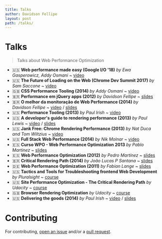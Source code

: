 ```yaml
---
title: Talks
author: Davidson Fellipe
layout: post
path: /talks/
---
```


# Talks

> Talks about Web Performance Optimization

- 🇺🇸 **Web performance made easy (Google I/O '18)** _by Ewa Gasperowicz, Addy Osmani_ ~ [video](https://www.youtube.com/watch?v=Mv-l3-tJgGk)
- 🇺🇸 **The Future of Loading on the Web (Chrome Dev Summit 2017)** _by Sam Saccone_ ~ [video](https://www.youtube.com/watch?v=DKyHVGh666s)
- 🇬🇧 **CSS Performance Tooling (2014)** _by Addy Osmani_ ~ [video](https://www.youtube.com/watch?v=FEs2jgZBaQA)
- 🇧🇷 **Performance em jQuery apps (2012)** _by Davidson Fellipe_ ~ [slides](https://www.slideshare.net/davidsonfellipe/jqueryperf)
- 🇧🇷 **O melhor da monitoração de Web Performance (2014)** _by Davidson Fellipe_ ~ [video](https://www.youtube.com/watch?v=mHFuWVyxcTg) / [slides](https://www.slideshare.net/davidsonfellipe/o-melhor-da-monitoracao-de-web-performance)
- 🇺🇸 **Performance Tooling (2013)** _by Paul Irish_ ~ [video](https://www.youtube.com/watch?v=HAqjyCH_LOE)
- 🇺🇸 **A developer's guide to rendering performance (2013)** _by Paul Lewis_ ~ [video](https://vimeo.com/77591536) / [slides](https://speakerdeck.com/paullewis/a-developers-guide-to-rendering-performance)
- 🇺🇸 **Jank Free: Chrome Rendering Performance (2013)** _by Nat Duca and Tom Wiltzius_ ~ [video](https://www.youtube.com/watch?v=n8ep4leoN9A)
- 🇺🇸 **Full Stack Web Performance (2014)** _by Nik Molnar_ ~ [video](https://vimeo.com/97415381)
- 🇪🇸 **Curso WPO - Web Performance Optimization 2013** _by Pablo Martinez_ ~ [slides](https://www.slideshare.net/pablomartinezfernandez/curso-wpopol)
- 🇪🇸 **Web Performance Optimization (2012)** _by Pedro Martínez_ ~ [slides](https://www.slideshare.net/pemargo1/wpo-congreso-seo4seos)
- 🇧🇷 **Critical Rendering Path (2014)** _by João Lucas P Santana_ ~ [slides](https://docs.google.com/presentation/d/1QbZpQklANUJn65yXdC-2uFTanK_rrjgs2YVnbw891iQ/edit?usp=sharing)
- 🇩🇪 **Web Performance Optimization (2011)** _by Fabian Lange_ ~ [slides](https://www.slideshare.net/fabianlange/web-performance-optimization-jax-2011-talk)
- 🇺🇸 **Tactics and Tools for Troubleshooting frontend Web Development** _by Pluralsight_ ~ [course](https://www.pluralsight.com/courses/tactics-tools-troubleshooting-front-end-web-development)
- 🇺🇸 **Site Performance Optimization - The Critical Rendering Path** _by Udacity_ ~ [course](https://www.udacity.com/course/website-performance-optimization--ud884)
- 🇬🇧 **Browser Rendering Optimization** _by Udacity_ ~ [course](https://www.udacity.com/course/browser-rendering-optimization--ud860)
- 🇺🇸 **Delivering the goods (2014)** _by Paul Irish_ ~ [video](https://www.youtube.com/watch?v=R8W_6xWphtw) / [slides](https://docs.google.com/presentation/d/1MtDBNTH1g7CZzhwlJ1raEJagA8qM3uoV7ta6i66bO2M/present#slide=id.p19)

# Contributing

For contributing, [open an issue](https://github.com/davidsonfellipe/awesome-wpo/issues) and/or a [pull request](https://github.com/davidsonfellipe/awesome-wpo/pulls).
